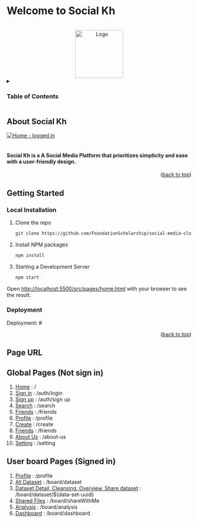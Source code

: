 # Welcome to Social Kh
<a name="readme-top"></a>

<!-- PROJECT LOGO -->
<br />
<div align="center">
  <a href="#">
    <img src="https://github.com/FoundationScholarship/social-media-clone/assets/69746654/2ef5fede-fe84-42f7-acb0-c439eb9cce95" alt="Logo" width="130" height="auto"/>
  </a>
</div>



<!-- TABLE OF CONTENTS -->
<details>
  <summary><h3>Table of Contents</h3></summary>
  <ol>
    <li>
      <a href="#about-k-quicksight">About Social Kh</a>
    </li>
    <li>
      <a href="#getting-started">Getting Started</a>
      <ul>
        <li><a href="#local-installation">Local Installation</a></li>
        <li><a href="#deployment">Deployment</a></li>
      </ul>
    </li>
    <li><a href="#page-url">Page URL</a></li>
  </ol>
</details>



<!-- ABOUT THE PROJECT -->
## About Social Kh
 <a href="#">![Home - logged in](https://github.com/FoundationScholarship/social-media-clone/assets/69746654/c8497af7-c99d-44be-8b54-da1bb518bbd6)
 </a>
<br/>
<br />
<h4>Social Kh is a A Social Media Platform that prioritizes simplicity and ease with a user-friendly design.</h4>

<p align="right">(<a href="#readme-top">back to top</a>)</p>

<!-- GETTING STARTED -->
## Getting Started

### Local Installation


1. Clone the repo
   ```sh
   git clone https://github.com/FoundationScholarship/social-media-clone.git
   ```
2. Install NPM packages
   ```sh
   npm install
   ```
3. Starting a Development Server
   ```sh
   npm start
   ```
   
Open [http://localhost:5500/src/pages/home.html](http://localhost:5500/src/pages/home.html) with your browser to see the result.

### Deployment

Deployment: #

<p align="right">(<a href="#readme-top">back to top</a>)</p>



<!-- Page URL -->
## Page URL

## Global Pages (Not sign in)

01. [Home](https://k-quicksight-4gmo.vercel.app/) : /
02. [Sign in](https://k-quicksight-4gmo.vercel.app/auth/login) : /auth/login
03. [Sign up](https://k-quicksight-4gmo.vercel.app/auth/signup) : /auth/sign up
04. [Search](https://k-quicksight-4gmo.vercel.app/search) : /search
05. [Friends](https://k-quicksight-4gmo.vercel.app/friends) : /friends
6. [Profile](https://k-quicksight-4gmo.vercel.app/profile) : /profile
7. [Create](https://k-quicksight-4gmo.vercel.app/create) : /create
8. [Friends](https://k-quicksight-4gmo.vercel.app/friends) : /friends
9. [About Us](https://k-quicksight-4gmo.vercel.app/about-us) : /about-us
10. [Setting](https://k-quicksight-4gmo.vercel.app/setting) : /setting

## User board Pages (Signed in)

1. [Profile](https://k-quicksight-4gmo.vercel.app/profile) : /profile
2. [All Dataset](https://k-quicksight-4gmo.vercel.app/board/dataset) : /board/dataset
3. [Dataset Detail, Cleansing, Overview, Share dataset](https://k-quicksight-4gmo.vercel.app/board/dataset/${data-set-uuid}) : /board/dataset/${data-set-uuid}
4. [Shared Files](https://k-quicksight-4gmo.vercel.app/board/shareWithMe) : /board/shareWithMe
5. [Analysis](https://k-quicksight-4gmo.vercel.app/board/analysis) : /board/analysis
6. [Dashboard](https://k-quicksight-4gmo.vercel.app/board/dashboard) : /board/dashboard

